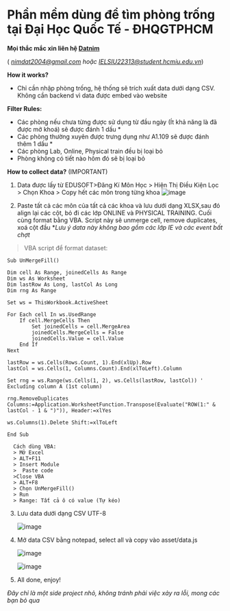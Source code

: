 Phần mềm dùng để tìm phòng trống tại Đại Học Quốc Tế - ĐHQGTPHCM
==============
**Mọi thắc mắc xin liên hệ [**Datnim**](https://www.facebook.com/nimdat)**

( *nimdat2004@gmail.com hoặc IELSIU22313@student.hcmiu.edu.vn*)
 

**How it works?**

- Chỉ cần nhập phòng trống, hệ thống sẽ trích xuất data dưới dạng CSV. Không cần backend vì data được embed vào website

   

**Filter Rules:**
 - Các phòng nếu chưa từng được sử dụng từ đầu ngày (Ít khả năng là đã
   được mở khoá) sẽ được đánh 1 dấu *
 - Các phòng thường xuyên được trưng dụng như A1.109 sẽ được đánh thêm 1 dấu *
 - Các phòng Lab, Online, Physical train đều bị loại bỏ
 - Phòng không có tiết nào hôm đó sẽ bị loại bỏ



   
**How to collect data?** (IMPORTANT)
1. Data được lấy từ EDUSOFT>Đăng Kí Môn Học > Hiện Thị Điều Kiện Lọc > Chọn Khoa > Copy hết các môn trong từng khoa
![image](https://github.com/user-attachments/assets/ed0616e9-d5fb-4247-a245-f4f01ad4a1d5)

2. Paste tất cả các môn của tất cả các khoa và lưu dưới dạng XLSX,sau đó align lại các cột, bỏ đi các lớp ONLINE và PHYSICAL TRAINING. Cuối cùng format bằng VBA.
  Script này sẽ unmerge cell, remove duplicates, xoá cột đầu
**Lưu ý data này không bao gồm các lớp IE và các event bất chợt*


> VBA script để format dataset: 

	Sub UnMergeFill()

    Dim cell As Range, joinedCells As Range
    Dim ws As Worksheet
    Dim lastRow As Long, lastCol As Long
    Dim rng As Range

    Set ws = ThisWorkbook.ActiveSheet

    For Each cell In ws.UsedRange
        If cell.MergeCells Then
            Set joinedCells = cell.MergeArea
            joinedCells.MergeCells = False
            joinedCells.Value = cell.Value
        End If
    Next

    lastRow = ws.Cells(Rows.Count, 1).End(xlUp).Row
    lastCol = ws.Cells(1, Columns.Count).End(xlToLeft).Column

    Set rng = ws.Range(ws.Cells(1, 2), ws.Cells(lastRow, lastCol)) ' Excluding column A (1st column)

    rng.RemoveDuplicates Columns:=Application.WorksheetFunction.Transpose(Evaluate("ROW(1:" & lastCol - 1 & ")")), Header:=xlYes

    ws.Columns(1).Delete Shift:=xlToLeft

    End Sub
````
  Cách dùng VBA: 
  > Mở Excel 
  > ALT+F11 
  > Insert Module 
  >  Paste code 
  >Close VBA 
  > ALT+F8 
  > Chọn UnMergeFill() 
  > Run 
  > Range: Tất cả ô có value (Tự kéo)
````

3. Lưu data dưới dạng CSV UTF-8
    
   ![image](https://github.com/user-attachments/assets/cbe41c84-aaf6-4cf4-822c-408ebd415e66)

4. Mở data CSV bằng notepad, select all và copy vào asset/data.js
   
   ![image](https://github.com/user-attachments/assets/db8e70a1-d3db-4ae8-8ac5-3bfd0e8b147d)
   
   ![image](https://github.com/user-attachments/assets/8a0f1cbb-f3c3-42c0-ace6-5578987b90ed)

   

6. All done, enjoy!



*Đây chỉ là một side project nhỏ, không tránh phải việc xảy ra lỗi, mong các bạn bỏ qua*
